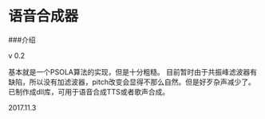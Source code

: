 # 语音合成器

###介绍

v 0.2

基本就是一个PSOLA算法的实现，但是十分粗糙。
目前暂时由于共振峰滤波器有缺陷，所以没有加滤波器，pitch改变会显得不那么自然。但是好歹杂声减少了。
已制作成dll库，可用于语音合成TTS或者歌声合成。

2017.11.3
